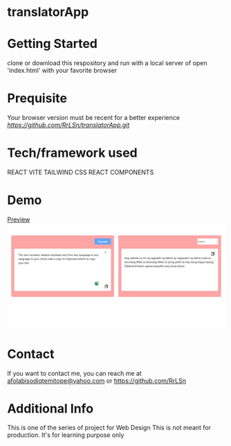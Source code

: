 # translatorApp

# Getting Started
clone or download this respository and run with a local server of open 'index.html' with your favorite browser

# Prequisite
Your browser version must be recent for a better experience *https://github.com/RrLSn/translatorApp.git*

# Tech/framework used
REACT VITE 
TAILWIND CSS
REACT
COMPONENTS

# Demo
[Preview](https://aesthetic-moonbeam-a8a658.netlify.app)
![Screenshot](/public/Media/Screenshot%202023-05-22%20211129.png)

# Contact
If you want to contact me, you can reach me at
afolabisodiqtemitope@yahoo.com or
https://github.com/RrLSn

# Additional Info
This is one of the series of project for Web Design
This is not meant for production. It's for learning purpose only
